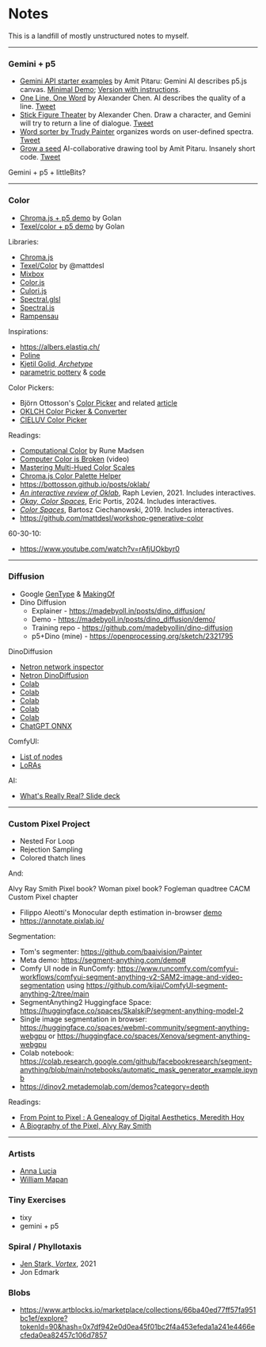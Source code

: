 # Notes

This is a landfill of mostly unstructured notes to myself.



---

### Gemini + p5

* [Gemini API starter examples](https://x.com/pitaru/status/1819797112399511625) by Amit Pitaru: Gemini AI describes p5.js canvas. [Minimal Demo](https://editor.p5js.org/pitaru/sketches/Ixu00bucD); [Version with instructions](https://editor.p5js.org/pitaru/sketches/NSAqfrdJY).
* [One Line, One Word](https://editor.p5js.org/alexanderchen/sketches/UIPy0LXjm) by Alexander Chen. AI describes the quality of a line. [Tweet](https://x.com/alexanderchen/status/1819939988676440241)
* [Stick Figure Theater](https://editor.p5js.org/alexanderchen/sketches/ndd3oqln2) by Alexander Chen.  Draw a character, and Gemini will try to return a line of dialogue. [Tweet](https://x.com/alexanderchen/status/1821011074658828481)
* [Word sorter by Trudy Painter](https://editor.p5js.org/trudypainter/sketches/cSN7DNnWG) organizes words on user-defined spectra. [Tweet](https://x.com/trudypainter/status/1820555477455167900)
* [Grow a seed](https://editor.p5js.org/pitaru/sketches/z7Cq3HEtjo) AI-collaborative drawing tool by Amit Pitaru. Insanely short code. [Tweet](https://x.com/pitaru/status/1821310018198642867)

Gemini + p5 + littleBits? 

---

### Color 

* [Chroma.js + p5 demo](https://editor.p5js.org/golan/sketches/2pkxnwYxF) by Golan
* [Texel/color + p5 demo](https://editor.p5js.org/golan/sketches/Ya1xm67i6) by Golan

Libraries: 

* [Chroma.js](https://www.vis4.net/chromajs/)
* [Texel/Color](https://github.com/texel-org/color) by @mattdesl
* [Mixbox](https://github.com/scrtwpns/mixbox) 
* [Color.js](https://colorjs.io/)
* [Culori.js](https://culorijs.org/)
* [Spectral.glsl](https://github.com/rvanwijnen/spectral.js/tree/main?tab=readme-ov-file#shaders)
* [Spectral.js](https://github.com/rvanwijnen/spectral.js/blob/main/spectral.js)
* [Rampensau](https://meodai.github.io/rampensau/)


Inspirations: 

* https://albers.elastiq.ch/
* [Poline](https://meodai.github.io/poline/)
* [Kjetil Golid, *Archetype*](https://www.artblocks.io/curated/collections/archetype-by-kjetil-golid?tab=Artworks)
* [parametric pottery](https://anatolyzenkov.com/parametric-pottery/preview/22) & [code](https://anatolyzenkov.com/preview/parametric-pottery/js/colors.js)

Color Pickers: 

* Björn Ottosson's [Color Picker](https://bottosson.github.io/misc/colorpicker/) and related [article](https://bottosson.github.io/posts/colorpicker/)
* [OKLCH Color Picker & Converter](https://oklch.com/#77.33,0.141,123.88,100)
* [CIELUV Color Picker](https://www.hsluv.org/)


Readings: 

* [Computational Color](http://printingcode.runemadsen.com/lecture-color/) by Rune Madsen
* [Computer Color is Broken](https://www.youtube.com/watch?v=LKnqECcg6Gw) (video)
* [Mastering Multi-Hued Color Scales](https://www.vis4.net/blog/mastering-multi-hued-color-scales/)
* [Chroma.js Color Palette Helper](https://gka.github.io/palettes/#/9|s|00429d,96ffea,ffffe0|ffffe0,ff005e,93003a|1|1)
* https://bottosson.github.io/posts/oklab/
* [*An interactive review of Oklab*](https://raphlinus.github.io/color/2021/01/18/oklab-critique.html#update-2021-01-29), Raph Levien, 2021. Includes interactives.
* [*Okay, Color Spaces*](https://ericportis.com/posts/2024/okay-color-spaces/), Eric Portis, 2024. Includes interactives.
* [*Color Spaces*](https://ciechanow.ski/color-spaces/), Bartosz Ciechanowski, 2019. Includes interactives.
* https://github.com/mattdesl/workshop-generative-color

60-30-10: 

* https://www.youtube.com/watch?v=rAfjUOkbyr0


---

### Diffusion

* Google [GenType](https://labs.google/gentype) & [MakingOf](https://developers.googleblog.com/en/how-its-made-gentype-alphabet-creator/)
* Dino Diffusion
	* Explainer - https://madebyoll.in/posts/dino_diffusion/
	* Demo - https://madebyoll.in/posts/dino_diffusion/demo/
	* Training repo - https://github.com/madebyollin/dino-diffusion
	* p5+Dino (mine) - https://openprocessing.org/sketch/2321795

DinoDiffusion

* [Netron network inspector](https://github.com/lutzroeder/netron)
* [Netron DinoDiffusion](https://netron.app/?url=https://madebyoll.in/posts/dino_diffusion/demo/network.onnx)
* [Colab](https://colab.research.google.com/drive/1lqdR9NS-p1E0-qnpl-0otEryjhcQsdfj#scrollTo=6cGKrZLlcwXG)
* [Colab](https://colab.research.google.com/drive/1lqdR9NS-p1E0-qnpl-0otEryjhcQsdfj#scrollTo=ky0RHfx1buVD)
* [Colab](https://colab.research.google.com/drive/1jrrVNE3zOj2pWGaKOpgaBnRbYZLif1aM?usp=sharing)
* [Colab](https://colab.research.google.com/drive/1SIo3U_5FzW9qHzcc4GtoXleFHy0LJ1S-#scrollTo=GtJSiiuF382r)
* [Colab](https://colab.research.google.com/drive/1g4ennvR90uka-ELYK4yBdxHZzYJk8oRU#scrollTo=cpWAckmG5XEI)
* [ChatGPT ONNX](https://chatgpt.com/c/7e28c77e-060d-4587-a8fa-f09350b0595a)

ComfyUI: 

* [List of nodes](https://ltdrdata.github.io/)
* [LoRAs](https://drive.google.com/drive/folders/1ERcu6v7RHT3v98cyeC715xiAiB3uzEhp)

AI: 

* [What's Really Real? Slide deck](https://docs.google.com/presentation/d/1Jl_CdMicE1chWOqJQOGSXj3o0VVv01v-Y76XaJIuRgE/edit#slide=id.g2c84f3ab5a8_0_3442)


---

### Custom Pixel Project

* Nested For Loop
* Rejection Sampling
* Colored thatch lines

And:

Alvy Ray Smith Pixel book? 
Woman pixel book? 
Fogleman quadtree
CACM Custom Pixel chapter

* Filippo Aleotti's Monocular depth estimation in-browser [demo](https://filippoaleotti.github.io/demo_live/run/)
* https://annotate.pixlab.io/

Segmentation:

* Tom's segmenter: https://github.com/baaivision/Painter
* Meta demo: https://segment-anything.com/demo# 
* Comfy UI node in RunComfy: https://www.runcomfy.com/comfyui-workflows/comfyui-segment-anything-v2-SAM2-image-and-video-segmentation using https://github.com/kijai/ComfyUI-segment-anything-2/tree/main
* SegmentAnything2 Huggingface Space: https://huggingface.co/spaces/SkalskiP/segment-anything-model-2
* Single image segmentation in browser: https://huggingface.co/spaces/webml-community/segment-anything-webgpu or 
https://huggingface.co/spaces/Xenova/segment-anything-webgpu 
* Colab notebook: https://colab.research.google.com/github/facebookresearch/segment-anything/blob/main/notebooks/automatic_mask_generator_example.ipynb
* https://dinov2.metademolab.com/demos?category=depth 


Readings: 

* [From Point to Pixel : A Genealogy of Digital Aesthetics, Meredith Hoy](https://web.p.ebscohost.com/ehost/ebookviewer/ebook/ZTAwMHhuYV9fMTIwMTk5Nl9fQU41?sid=36b96674-49a6-44f1-b0d9-50f2653a40a8@redis&vid=0&lpid=lp_53&format=EB)
* [A Biography of the Pixel, Alvy Ray Smith](https://ebookcentral.proquest.com/lib/cm/reader.action?docID=6676817)


---

### Artists

* [Anna Lucia](https://x.com/annaluciacodes)
* [William Mapan](https://x.com/williamapan)


### Tiny Exercises

* tixy
* gemini + p5 


### Spiral / Phyllotaxis

* [Jen Stark, *Vortex*](https://www.artblocks.io/curated/collections/vortex-by-jen-stark), 2021
* Jon Edmark


### Blobs

* https://www.artblocks.io/marketplace/collections/66ba40ed77ff57fa951bc1ef/explore?tokenId=90&hash=0x7df942e0d0ea45f01bc2f4a453efeda1a241e4466ecfeda0ea82457c106d7857





